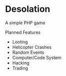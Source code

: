 # Desolation
A simple PHP game

Planned Features
  - Looting
  - Helicopter Crashes
  - Random Events
  - Computer/Code System
  - Hacking
  - Trading

